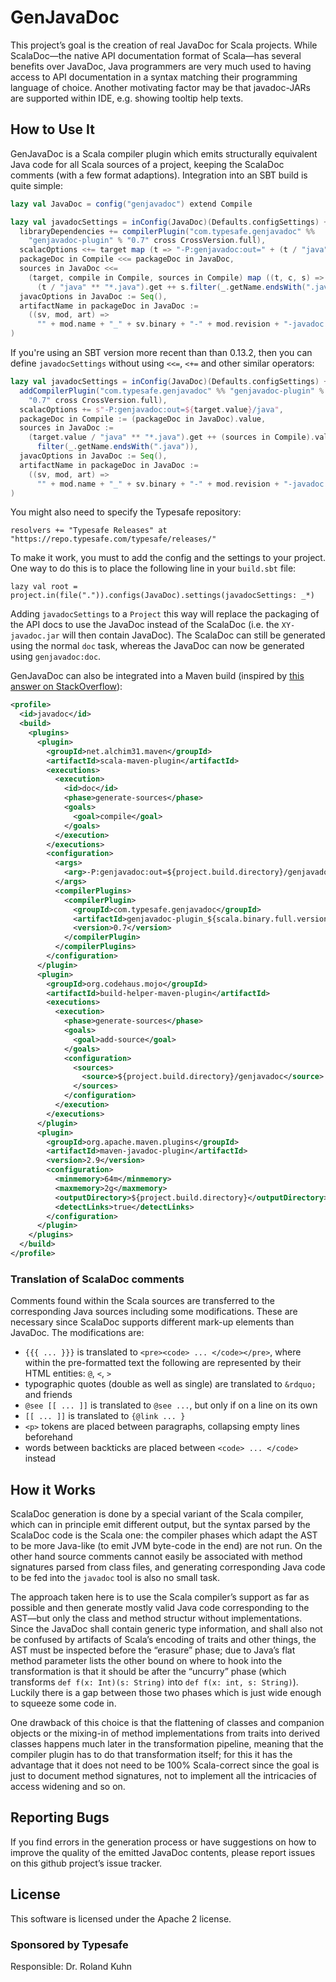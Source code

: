 # GenJavaDoc

This project’s goal is the creation of real JavaDoc for Scala projects. While ScalaDoc—the native API documentation format of Scala—has several benefits over JavaDoc, Java programmers are very much used to having access to API documentation in a syntax matching their programming language of choice. Another motivating factor may be that javadoc-JARs are supported within IDE, e.g. showing tooltip help texts.

## How to Use It

GenJavaDoc is a Scala compiler plugin which emits structurally equivalent Java code for all Scala sources of a project, keeping the ScalaDoc comments (with a few format adaptions). Integration into an SBT build is quite simple:

~~~ scala
lazy val JavaDoc = config("genjavadoc") extend Compile

lazy val javadocSettings = inConfig(JavaDoc)(Defaults.configSettings) ++ Seq(
  libraryDependencies += compilerPlugin("com.typesafe.genjavadoc" %%
    "genjavadoc-plugin" % "0.7" cross CrossVersion.full),
  scalacOptions <+= target map (t => "-P:genjavadoc:out=" + (t / "java")),
  packageDoc in Compile <<= packageDoc in JavaDoc,
  sources in JavaDoc <<=
    (target, compile in Compile, sources in Compile) map ((t, c, s) =>
      (t / "java" ** "*.java").get ++ s.filter(_.getName.endsWith(".java"))),
  javacOptions in JavaDoc := Seq(),
  artifactName in packageDoc in JavaDoc :=
    ((sv, mod, art) =>
      "" + mod.name + "_" + sv.binary + "-" + mod.revision + "-javadoc.jar")
)
~~~

If you're using an SBT version more recent than than 0.13.2, then you
can define `javadocSettings` without using `<<=`, `<+=` and other
similar operators:

~~~ scala
lazy val javadocSettings = inConfig(JavaDoc)(Defaults.configSettings) ++ Seq(
  addCompilerPlugin("com.typesafe.genjavadoc" %% "genjavadoc-plugin" %
    "0.7" cross CrossVersion.full),
  scalacOptions += s"-P:genjavadoc:out=${target.value}/java",
  packageDoc in Compile := (packageDoc in JavaDoc).value,
  sources in JavaDoc := 
    (target.value / "java" ** "*.java").get ++ (sources in Compile).value.
      filter(_.getName.endsWith(".java")),
  javacOptions in JavaDoc := Seq(),
  artifactName in packageDoc in JavaDoc :=
    ((sv, mod, art) =>
      "" + mod.name + "_" + sv.binary + "-" + mod.revision + "-javadoc.jar")
)
~~~

You might also need to specify the Typesafe repository:

    resolvers += "Typesafe Releases" at "https://repo.typesafe.com/typesafe/releases/"

To make it work, you must to add the config and the settings to your
project.  One way to do this is to place the following line in your
`build.sbt` file:

    lazy val root = project.in(file(".")).configs(JavaDoc).settings(javadocSettings: _*)

Adding `javadocSettings` to a `Project` this way will replace the
packaging of the API docs to use the JavaDoc instead of the ScalaDoc
(i.e. the `XY-javadoc.jar` will then contain JavaDoc). The ScalaDoc
can still be generated using the normal `doc` task, whereas the
JavaDoc can now be generated using `genjavadoc:doc`.

GenJavaDoc can also be integrated into a Maven build (inspired by [this answer on StackOverflow](http://stackoverflow.com/questions/12301620/how-to-generate-an-aggregated-scaladoc-for-a-maven-site/16288487#16288487)):

~~~ xml
<profile>
  <id>javadoc</id>
  <build>
    <plugins>
      <plugin>
        <groupId>net.alchim31.maven</groupId>
        <artifactId>scala-maven-plugin</artifactId>
        <executions>
          <execution>
            <id>doc</id>
            <phase>generate-sources</phase>
            <goals>
              <goal>compile</goal>
            </goals>
          </execution>
        </executions>
        <configuration>
          <args>
            <arg>-P:genjavadoc:out=${project.build.directory}/genjavadoc</arg>
          </args>
          <compilerPlugins>
            <compilerPlugin>
              <groupId>com.typesafe.genjavadoc</groupId>
              <artifactId>genjavadoc-plugin_${scala.binary.full.version}</artifactId>
              <version>0.7</version>
            </compilerPlugin>
          </compilerPlugins>
        </configuration>
      </plugin>
      <plugin>
        <groupId>org.codehaus.mojo</groupId>
        <artifactId>build-helper-maven-plugin</artifactId>
        <executions>
          <execution>
            <phase>generate-sources</phase>
            <goals>
              <goal>add-source</goal>
            </goals>
            <configuration>
              <sources>
                <source>${project.build.directory}/genjavadoc</source>
              </sources>
            </configuration>
          </execution>
        </executions>
      </plugin>
      <plugin>
        <groupId>org.apache.maven.plugins</groupId>
        <artifactId>maven-javadoc-plugin</artifactId>
        <version>2.9</version>
        <configuration>
          <minmemory>64m</minmemory>
          <maxmemory>2g</maxmemory>
          <outputDirectory>${project.build.directory}</outputDirectory>
          <detectLinks>true</detectLinks>
        </configuration>
      </plugin>
    </plugins>
  </build>
</profile>
~~~

### Translation of ScalaDoc comments

Comments found within the Scala sources are transferred to the corresponding Java sources including some modifications. These are necessary since ScalaDoc supports different mark-up elements than JavaDoc. The modifications are:

 * `{{{ ... }}}` is translated to `<pre><code> ... </code></pre>`, where within the pre-formatted text the following are represented by their HTML entities: `@`, `<`, `>`
 * typographic quotes (double as well as single) are translated to `&rdquo;` and friends
 * `@see [[ ... ]]` is translated to `@see ...`, but only if on a line on its own
 * `[[ ... ]]` is translated to `{@link ... }`
 * `<p>` tokens are placed between paragraphs, collapsing empty lines beforehand
 * words between backticks are placed between `<code> ... </code>` instead

## How it Works

ScalaDoc generation is done by a special variant of the Scala compiler, which can in principle emit different output, but the syntax parsed by the ScalaDoc code is the Scala one: the compiler phases which adapt the AST to be more Java-like (to emit JVM byte-code in the end) are not run. On the other hand source comments cannot easily be associated with method signatures parsed from class files, and generating corresponding Java code to be fed into the `javadoc` tool is also no small task.

The approach taken here is to use the Scala compiler’s support as far as possible and then generate mostly valid Java code corresponding to the AST—but only the class and method structur without implementations. Since the JavaDoc shall contain generic type information, and shall also not be confused by artifacts of Scala’s encoding of traits and other things, the AST must be inspected before the “erasure” phase; due to Java’s flat method parameter lists the other bound on where to hook into the transformation is that it should be after the “uncurry” phase (which transforms `def f(x: Int)(s: String)` into `def f(x: int, s: String)`). Luckily there is a gap between those two phases which is just wide enough to squeeze some code in.

One drawback of this choice is that the flattening of classes and companion objects or the mixing-in of method implementations from traits into derived classes happens much later in the transformation pipeline, meaning that the compiler plugin has to do that transformation itself; for this it has the advantage that it does not need to be 100% Scala-correct since the goal is just to document method signatures, not to implement all the intricacies of access widening and so on.

## Reporting Bugs

If you find errors in the generation process or have suggestions on how to improve the quality of the emitted JavaDoc contents, please report issues on this github project’s issue tracker.

## License

This software is licensed under the Apache 2 license.

### Sponsored by Typesafe

Responsible: Dr. Roland Kuhn
